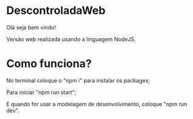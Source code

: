# DescontroladaWeb

Olá seja bem vindo!

Versão web realizada usando a linguagem NodeJS.

# Como funciona?

No terminal coloque o "npm i" para instalar os packages;

Para iniciar "npm run start";

E quando for usar a modelagem de desenvolvimento, coloque "npm run dev".
